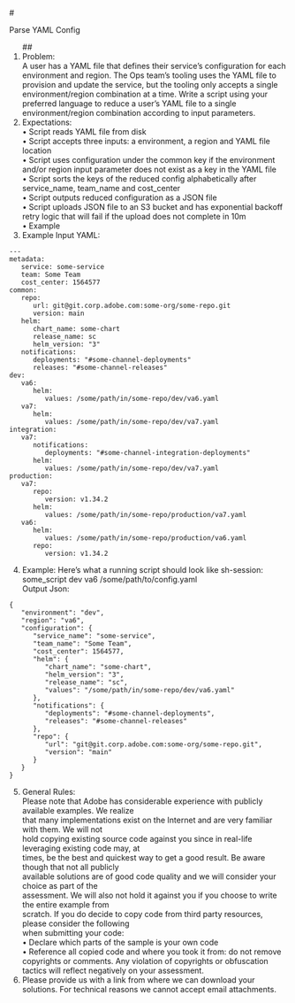 #<p class="has-line-data" data-line-start="0" data-line-end="1">Parse YAML Config</p>
<ol>
##<li class="has-line-data" data-line-start="1" data-line-end="3">Problem:<br>
A user has a YAML file that defines their service’s configuration for each  environment and region. The Ops team’s tooling uses the YAML file to provision  and update the service, but the tooling only accepts a single environment/region  combination at a time. Write a script using your preferred language to reduce a  user’s YAML file to a single environment/region combination according to input  parameters.</li>
<li class="has-line-data" data-line-start="3" data-line-end="12">Expectations:<br>
• Script reads YAML file from disk<br>
• Script accepts three inputs: a environment, a region and YAML file  location<br>
• Script uses configuration under the common key if the environment and/or  region input parameter does not exist as a key in the YAML file<br>
• Script sorts the keys of the reduced config alphabetically after<br>
service_name, team_name and cost_center<br>
• Script outputs reduced configuration as a JSON file<br>
• Script uploads JSON file to an S3 bucket and has exponential backoff  retry logic that will fail if the upload does not complete in 10m<br>
• Example</li>
<li class="has-line-data" data-line-start="12" data-line-end="13">Example Input YAML:</li>
</ol>
<pre><code class="has-line-data" data-line-start="14" data-line-end="55">---
metadata:
   service: some-service
   team: Some Team
   cost_center: 1564577
common:
   repo:
      url: git@git.corp.adobe.com:some-org/some-repo.git
      version: main
   helm:
      chart_name: some-chart
      release_name: sc
      helm_version: &quot;3&quot;
   notifications:
      deployments: &quot;#some-channel-deployments&quot;
      releases: &quot;#some-channel-releases&quot;
dev:
   va6:
      helm:
         values: /some/path/in/some-repo/dev/va6.yaml
   va7:
      helm:
         values: /some/path/in/some-repo/dev/va7.yaml
integration:
   va7:
      notifications:
         deployments: &quot;#some-channel-integration-deployments&quot;
      helm:
         values: /some/path/in/some-repo/dev/va7.yaml
production:
   va7:
      repo:
         version: v1.34.2
      helm:
         values: /some/path/in/some-repo/production/va7.yaml
   va6:
      helm:
         values: /some/path/in/some-repo/production/va6.yaml
      repo:
         version: v1.34.2
</code></pre>
<ol start="4">
<li class="has-line-data" data-line-start="55" data-line-end="58">Example: Here’s what a running script should look like sh-session:<br>
some_script dev va6 /some/path/to/config.yaml<br>
Output Json:</li>
</ol>
<pre><code class="has-line-data" data-line-start="59" data-line-end="83">{
   &quot;environment&quot;: &quot;dev&quot;,
   &quot;region&quot;: &quot;va6&quot;,
   &quot;configuration&quot;: {
      &quot;service_name&quot;: &quot;some-service&quot;,
      &quot;team_name&quot;: &quot;Some Team&quot;,
      &quot;cost_center&quot;: 1564577,
      &quot;helm&quot;: {
         &quot;chart_name&quot;: &quot;some-chart&quot;,
         &quot;helm_version&quot;: &quot;3&quot;,
         &quot;release_name&quot;: &quot;sc&quot;,
         &quot;values&quot;: &quot;/some/path/in/some-repo/dev/va6.yaml&quot;
      },
      &quot;notifications&quot;: {
         &quot;deployments&quot;: &quot;#some-channel-deployments&quot;,
         &quot;releases&quot;: &quot;#some-channel-releases&quot;
      },
      &quot;repo&quot;: {
         &quot;url&quot;: &quot;git@git.corp.adobe.com:some-org/some-repo.git&quot;,
         &quot;version&quot;: &quot;main&quot;
      }
   }
}
</code></pre>
<ol start="5">
<li class="has-line-data" data-line-start="83" data-line-end="94">General Rules:<br>
Please note that Adobe has considerable experience with publicly available  examples. We realize<br>
that many implementations exist on the Internet and are very familiar with them.  We will not<br>
hold copying existing source code against you since in real-life leveraging  existing code may, at<br>
times, be the best and quickest way to get a good result. Be aware though that  not all publicly<br>
available solutions are of good code quality and we will consider your choice as  part of the<br>
assessment. We will also not hold it against you if you choose to write the entire  example from<br>
scratch. If you do decide to copy code from third party resources, please  consider the following<br>
when submitting your code:<br>
• Declare which parts of the sample is your own code<br>
• Reference all copied code and where you took it from: do not remove  copyrights or comments. Any violation of copyrights or obfuscation tactics  will reflect negatively on your assessment.</li>
<li class="has-line-data" data-line-start="94" data-line-end="95">Please provide us with a link from where we can download your solutions. For  technical reasons we cannot accept email attachments.</li>
</ol>
